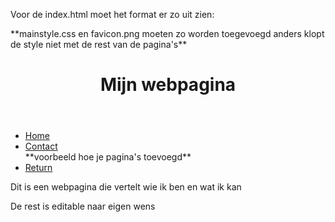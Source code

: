 Voor de index.html moet het format er zo uit zien:
<!DOCTYPE HTML>
<html>
    <head>
    </head>
    <body>
<p><!DOCTYPE HTML>
<html lang="nl">
    <head>
        <meta charset="utf-8">
        **mainstyle.css en favicon.png moeten zo worden toegevoegd anders klopt de style niet met de rest van de pagina's**
        <link rel="stylesheet" type="text/css" href="../../mainstyle.css">
        <link rel="icon" type="image/png" href="../../images/favicon.png">
        <title>Mijn portfolio</title>
    </head>
    <body>
            <header class="A19-Header">
              <h1>
                Mijn webpagina
             </h1>
            </header>
        <nav class="A19-nav">
              <ul>
                  <li><a href="index.html">Home </a></li>
                  <li><a href="contact.html">Contact </a></li> **voorbeeld hoe je pagina's toevoegd**
                  <li><a href="../../index.html">Return</a></li>
                </ul>
           </nav>
        <p>Dit is een webpagina die vertelt wie ik ben en wat ik kan</p>
    </body>
    </html>
<p>
    </body>
</html>
De rest is editable naar eigen wens

